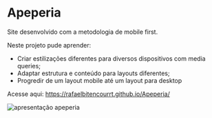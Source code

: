 # Apeperia

Site desenvolvido com a metodologia de mobile first.

Neste projeto pude aprender:
 - Criar estilizações diferentes para diversos dispositivos com media queries;
 - Adaptar estrutura e conteúdo para layouts diferentes;
 - Progredir de um layout mobile até um layout para desktop
 
 Acesse aqui: https://rafaelbitencourrt.github.io/Apeperia/

![apresentação apeperia](https://user-images.githubusercontent.com/83886571/169839435-d8ab4116-7a1c-447d-a845-966ae615509d.gif)

